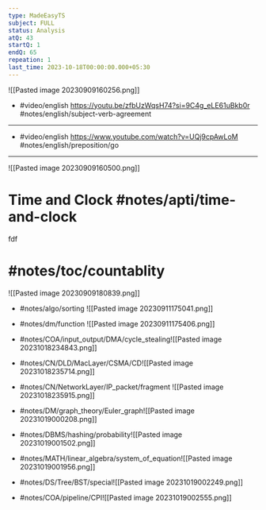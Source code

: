 ```yaml
---
type: MadeEasyTS
subject: FULL
status: Analysis
atQ: 43
startQ: 1
endQ: 65
repeation: 1
last_time: 2023-10-18T00:00:00.000+05:30
---
```

![[Pasted image 20230909160256.png]]
- #video/english https://youtu.be/zfbUzWqsH74?si=9C4g_eLE61uBkb0r #notes/english/subject-verb-agreement
---

- #video/english https://www.youtube.com/watch?v=UQj9cpAwLoM
  #notes/english/preposition/go 
---

![[Pasted image 20230909160500.png]]

# Time and Clock #notes/apti/time-and-clock 
fdf

# #notes/toc/countablity 
![[Pasted image 20230909180839.png]]

- #notes/algo/sorting ![[Pasted image 20230911175041.png]]

- #notes/dm/function ![[Pasted image 20230911175406.png]]

- #notes/COA/input_output/DMA/cycle_stealing![[Pasted image 20231018234843.png]]
- #notes/CN/DLD/MacLayer/CSMA/CD![[Pasted image 20231018235714.png]]
- #notes/CN/NetworkLayer/IP_packet/fragment ![[Pasted image 20231018235915.png]]
- #notes/DM/graph_theory/Euler_graph![[Pasted image 20231019000208.png]]
- #notes/DBMS/hashing/probability![[Pasted image 20231019001502.png]]
- #notes/MATH/linear_algebra/system_of_equation![[Pasted image 20231019001956.png]]
- #notes/DS/Tree/BST/special![[Pasted image 20231019002249.png]]
- #notes/COA/pipeline/CPI![[Pasted image 20231019002555.png]]